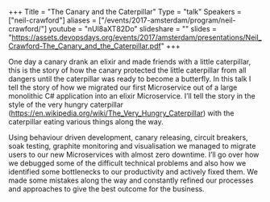 +++
Title = "The Canary and the Caterpillar"
Type = "talk"
Speakers = ["neil-crawford"]
aliases = ["/events/2017-amsterdam/program/neil-crawford/"]
youtube = "nUl8aXT82Do"
slideshare = ""
slides = "https://assets.devopsdays.org/events/2017/amsterdam/presentations/Neil_Crawford-The_Canary_and_the_Caterpillar.pdf"
+++

One day a canary drank an elixir and made friends with a little caterpillar, this is the story of how the canary protected the little caterpillar from all dangers until the caterpillar was ready to become a butterfly. In this talk I tell the story of how we migrated our first Microservice out of a large monolithic C# application into an elixir Microservice. I’ll tell the story in the style of the very hungry caterpillar (https://en.wikipedia.org/wiki/The_Very_Hungry_Caterpillar) with the caterpillar eating various things along the way.

Using behaviour driven development, canary releasing, circuit breakers, soak testing, graphite monitoring and visualisation we managed to migrate users to our new Microservices with almost zero downtime. I’ll go over how we debugged some of the difficult technical problems and also how we identified some bottlenecks to our productivity and actively fixed them. We made some mistakes along the way and constantly refined our processes and approaches to give the best outcome for the business.
